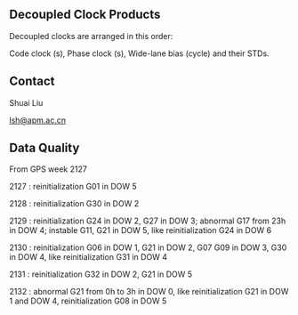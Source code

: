 ## Decoupled Clock Products

Decoupled clocks are arranged in this order:

Code clock (s),	Phase clock (s), 	Wide-lane bias (cycle) and their STDs.





## Contact

Shuai Liu

lsh@apm.ac.cn



## Data Quality

From GPS week 2127

2127 : reinitialization G01 in DOW 5

2128 : reinitialization G30 in DOW 2

2129 : reinitialization G24 in DOW 2, G27 in DOW 3; abnormal G17 from 23h in DOW 4; instable G11, G21 in DOW 5, like reinitialization G24 in DOW 6

2130 : reinitialization G06 in DOW 1, G21 in DOW 2, G07 G09 in DOW 3, G30  in DOW 4, like reinitialization G31 in DOW 4

2131 : reinitialization G32 in DOW 2, G21 in DOW 5

2132 : abnormal G21 from 0h to 3h in DOW 0, like reinitialization G21 in DOW 1 and DOW 4, reinitialization G08 in DOW 5